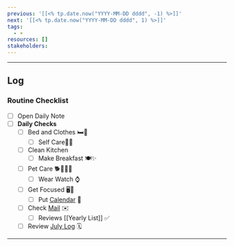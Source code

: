 ```yaml
---
previous: '[[<% tp.date.now("YYYY-MM-DD dddd", -1) %>]]'
next: '[[<% tp.date.now("YYYY-MM-DD dddd", 1) %>]]'
tags:
  - ☀️
resources: []
stakeholders:
---
```

---
## Log

### Routine Checklist

- [ ] Open Daily Note
- [ ] **Daily Checks**
	- [ ] Bed and Clothes 🛏️🧺
		- [ ] Self Care🛀🧴
	- [ ] Clean Kitchen
		- [ ] Make Breakfast 🍽✨
	- [ ] Pet Care 🐕🚶🏻‍♂️
		- [ ] Wear Watch ⌚️
	- [ ] Get Focused 🖥️💊
		- [ ] Put [Calendar](https://calendar.google.com) 📆
	- [ ] Check [Mail](https://mail.google.com) ✉️ 
		- [ ] Reviews [[Yearly List]] ✅
	- [ ] Review [July Log](Yearly%20Log.md#July) 🗓️

--- 